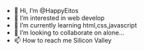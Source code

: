 - 👋 Hi, I’m @HappyEitos
- 👀 I’m interested in web develop
- 🌱 I’m currently learning html,css,javascript
- 💞️ I’m looking to collaborate on alone...
- 📫 How to reach me Silicon Valley

<!---
HappyEitos/HappyEitos is a ✨ special ✨ repository because its `README.md` (this file) appears on your GitHub profile.
You can click the Preview link to take a look at your changes.
--->

